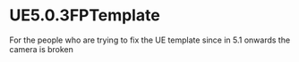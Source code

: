 # UE5.0.3FPTemplate
 For the people who are trying to fix the UE template since in 5.1 onwards the camera is broken
